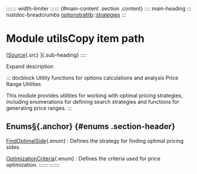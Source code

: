 ::::::: width-limiter
:::::: {#main-content .section .content}
:::: main-heading
::: rustdoc-breadcrumbs
[optionstratlib](../../index.html)::[strategies](../index.html)
:::

# Module utilsCopy item path

[[Source](../../../src/optionstratlib/strategies/utils.rs.html#1-247){.src}
]{.sub-heading}
::::

Expand description

::: docblock
Utility functions for options calculations and analysis Price Range
Utilities

This module provides utilities for working with optimal pricing
strategies, including enumerations for defining search strategies and
functions for generating price ranges.
:::

## Enums[§](#enums){.anchor} {#enums .section-header}

[FindOptimalSide](enum.FindOptimalSide.html "enum optionstratlib::strategies::utils::FindOptimalSide"){.enum}
:   Defines the strategy for finding optimal pricing sides.

[OptimizationCriteria](enum.OptimizationCriteria.html "enum optionstratlib::strategies::utils::OptimizationCriteria"){.enum}
:   Defines the criteria used for price optimization.
::::::
:::::::
